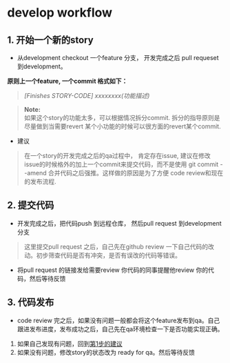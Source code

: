 # develop workflow
## 1. 开始一个新的story
- 从development checkout 一个feature 分支， 开发完成之后 pull requeset 到development。

**原则上一个feature, 一个commit  格式如下：**
> *[Finishes STORY-CODE] xxxxxxxx(功能描述)*

> **Note:**  
> 如果这个story的功能太多，可以根据情况拆分commit. 
> 拆分的指导原则是尽量做到当需要revert 某个小功能的时候可以很方面的revert某个commit.

- 建议
> 在一个story的开发完成之后的qa过程中， 肯定存在issue,  建议在修改issue的时候格外的加上一个commit来提交代码，而不是使用 git commit --amend 合并代码之后强推。这样做的原因是为了方便 code review和现在的发布流程.

## 2. 提交代码

 - 开发完成之后，把代码push 到远程仓库， 然后pull request 到development 分支
 > 这里提交pull request 之后，自己先在github review 一下自己代码的改动。初步筛查代码是否有冲突，是否有误改的代码等错误。
 - 将pull request 的链接发给需要review 你代码的同事提醒他review 你的代码，然后等待反馈

## 3. 代码发布
- code review 完之后，如果没有问题一般都会将这个feature发布到qa。自己跟进发布进度，发布成功之后，自己先在qa环境检查一下是否功能实现正确。 

1. 如果自己发现有问题，回到[第1步的建议](#1-开始一个新的story)
2. 如果没有问题，修改story的状态改为 ready for qa。然后等待反馈


